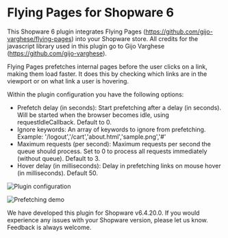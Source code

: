 # Flying Pages for Shopware 6

This Shopware 6 plugin integrates Flying Pages (https://github.com/gijo-varghese/flying-pages) into your Shopware store. All credits for the javascript library used in this plugin go to Gijo Varghese (https://github.com/gijo-varghese).

Flying Pages prefetches internal pages before the user clicks on a link, making them load faster.
It does this by checking which links are in the viewport or on what link a user is hovering.

Within the plugin configuration you have the following options:
- Prefetch delay (in seconds): Start prefetching after a delay (in seconds). Will be started when the browser becomes idle, using requestIdleCallback. Default to 0.
- Ignore keywords: An array of keywords to ignore from prefetching. Example: '/logout','/cart','about.html','sample.png','#'
- Maximum requests (per second): Maximum requests per second the queue should process. Set to 0 to process all requests immediately (without queue). Default to 3.
- Hover delay (in milliseconds): Delay in prefetching links on mouse hover (in milliseconds). Default 50.

![Plugin configuration](https://i.ibb.co/tzNgyQ3/plugin-configuration.jpg)

![Prefetching demo](https://i.ibb.co/VWD7LKQ/flying-pages-prefetching-test.gif)

We have developed this plugin for Shopware v6.4.20.0. If you would experience any issues with your Shopware version, please let us know.
Feedback is always welcome.
